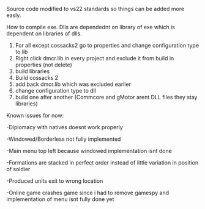 Source code modified to vs22 standards so things can be added more easly.

How to compile exe. Dlls are dependednt on library of exe which is dependent on libraries of dlls.

1. For all except cossacks2 go to properties and change configuration type to lib
2. Right click dmcr.lib in every project and exclude it from build in properties (not delete)
3. build libraries
4. Build cossacks 2
5. add back dmcr.lib which was excluded earlier
6. change configuration type to dll
7. build one after another (Commcore and gMotor arent DLL files they stay libraries)

Known issues for now:

-Diplomacy with natives doesnt work properly

-Windowed/Borderless not fully implemented

-Main menu top left because windowed implementation isnt done

-Formations are stacked in perfect order instead of little variation in position of soldier

-Produced units exit to wrong location

-Online game crashes game since i had to remove gamespy and implementation of menu isnt fully done yet
